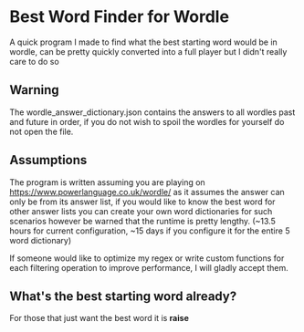 

# Best Word Finder for Wordle
A quick program I made to find what the best starting word would be in wordle, can be pretty quickly converted into a full player but I didn't really care to do so
## Warning
The wordle_answer_dictionary.json contains the answers to all wordles past and future in order, if you do not wish to spoil the wordles for yourself do not open the file.

## Assumptions
The program is written assuming you are playing on https://www.powerlanguage.co.uk/wordle/ as it assumes the answer can only be from its answer list, if you would like to know the best word for other answer lists you can create your own word dictionaries for such scenarios however be warned that the runtime is pretty lengthy. (~13.5 hours for current configuration, ~15 days if you configure it for the entire 5 word dictionary)

If someone would like to optimize my regex or write custom functions for each filtering operation to improve performance, I will gladly accept them.


## What's the best starting word already?
For those that just want the best word it is **raise**
